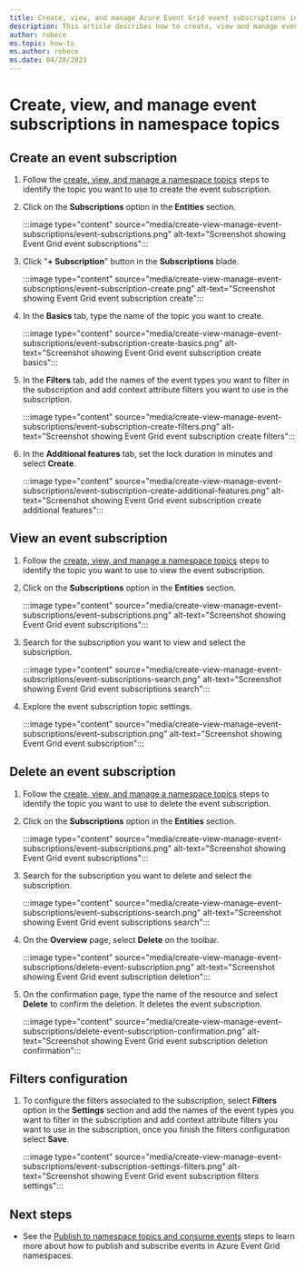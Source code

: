 ```yaml
---
title: Create, view, and manage Azure Event Grid event subscriptions in namespace topics
description: This article describes how to create, view and manage event subscriptions in namespace topics
author: robece
ms.topic: how-to
ms.author: robece
ms.date: 04/28/2023
---
```


# Create, view, and manage event subscriptions in namespace topics

## Create an event subscription

1. Follow the [create, view, and manage a namespace topics](create-view-manage-namespace-topics.md) steps to identify the topic you want to use to create the event subscription.

2. Click on the **Subscriptions** option in the **Entities** section.

    :::image type="content" source="media/create-view-manage-event-subscriptions/event-subscriptions.png" alt-text="Screenshot showing Event Grid event subscriptions":::

3. Click "**+ Subscription**" button in the **Subscriptions** blade.

    :::image type="content" source="media/create-view-manage-event-subscriptions/event-subscription-create.png" alt-text="Screenshot showing Event Grid event subscription create":::

4. In the **Basics** tab, type the name of the topic you want to create.

    :::image type="content" source="media/create-view-manage-event-subscriptions/event-subscription-create-basics.png" alt-text="Screenshot showing Event Grid event subscription create basics":::

5. In the **Filters** tab, add the names of the event types you want to filter in the subscription and add context attribute filters you want to use in the subscription.

    :::image type="content" source="media/create-view-manage-event-subscriptions/event-subscription-create-filters.png" alt-text="Screenshot showing Event Grid event subscription create filters":::

6. In the **Additional features** tab, set the lock duration in minutes and select **Create**.

    :::image type="content" source="media/create-view-manage-event-subscriptions/event-subscription-create-additional-features.png" alt-text="Screenshot showing Event Grid event subscription create additional features":::

## View an event subscription

1. Follow the [create, view, and manage a namespace topics](create-view-manage-namespace-topics.md) steps to identify the topic you want to use to view the event subscription.

2. Click on the **Subscriptions** option in the **Entities** section.

    :::image type="content" source="media/create-view-manage-event-subscriptions/event-subscriptions.png" alt-text="Screenshot showing Event Grid event subscriptions":::

3. Search for the subscription you want to view and select the subscription.

    :::image type="content" source="media/create-view-manage-event-subscriptions/event-subscriptions-search.png" alt-text="Screenshot showing Event Grid event subscriptions search":::

4. Explore the event subscription topic settings.

    :::image type="content" source="media/create-view-manage-event-subscriptions/event-subscription.png" alt-text="Screenshot showing Event Grid event subscription":::

## Delete an event subscription

1. Follow the [create, view, and manage a namespace topics](create-view-manage-namespace-topics.md) steps to identify the topic you want to use to delete the event subscription.

2. Click on the **Subscriptions** option in the **Entities** section.

    :::image type="content" source="media/create-view-manage-event-subscriptions/event-subscriptions.png" alt-text="Screenshot showing Event Grid event subscriptions":::

3. Search for the subscription you want to delete and select the subscription.

    :::image type="content" source="media/create-view-manage-event-subscriptions/event-subscriptions-search.png" alt-text="Screenshot showing Event Grid event subscriptions search":::

4. On the **Overview** page, select **Delete** on the toolbar.

    :::image type="content" source="media/create-view-manage-event-subscriptions/delete-event-subscription.png" alt-text="Screenshot showing Event Grid event subscription deletion":::

5. On the confirmation page, type the name of the resource and select **Delete** to confirm the deletion. It deletes the event subscription.

    :::image type="content" source="media/create-view-manage-event-subscriptions/delete-event-subscription-confirmation.png" alt-text="Screenshot showing Event Grid event subscription deletion confirmation":::

## Filters configuration

1. To configure the filters associated to the subscription, select **Filters** option in the **Settings** section and add the names of the event types you want to filter in the subscription and add context attribute filters you want to use in the subscription, once you finish the filters configuration select **Save**.

    :::image type="content" source="media/create-view-manage-event-subscriptions/event-subscription-settings-filters.png" alt-text="Screenshot showing Event Grid event subscription filters settings":::

## Next steps

- See the [Publish to namespace topics and consume events](publish-events-using-namespace-topics.md) steps to learn more about how to publish and subscribe events in Azure Event Grid namespaces.
